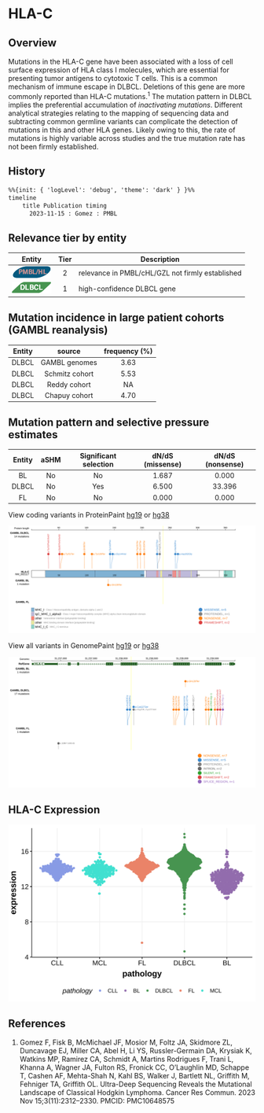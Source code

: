 # HLA-C

## Overview
Mutations in the HLA-C gene have been associated with a loss of cell surface expression of HLA class I molecules, which are essential for presenting tumor antigens to cytotoxic T cells. This is a common mechanism of immune escape in DLBCL. Deletions of this gene are more commonly reported than HLA-C mutations.<sup>1</sup> The mutation pattern in DLBCL implies the preferential accumulation of *inactivating mutations*. Different analytical strategies relating to the mapping of sequencing data and subtracting common germline variants can complicate the detection of mutations in this and other HLA genes. Likely owing to this, the rate of mutations is highly variable across studies and the true mutation rate has not been firmly established. 


## History
```mermaid
%%{init: { 'logLevel': 'debug', 'theme': 'dark' } }%%
timeline
    title Publication timing
      2023-11-15 : Gomez : PMBL
```

## Relevance tier by entity

|Entity|Tier|Description               |
|:------:|:----:|--------------------------|
|![PMBL](images/icons/PMBL_tier2.png)|2|relevance in PMBL/cHL/GZL not firmly established|
|![DLBCL](images/icons/DLBCL_tier1.png) |1   |high-confidence DLBCL gene|

## Mutation incidence in large patient cohorts (GAMBL reanalysis)

|Entity|source        |frequency (%)|
|:------:|:--------------:|:-------------:|
|DLBCL |GAMBL genomes |3.63         |
|DLBCL |Schmitz cohort|5.53         |
|DLBCL |Reddy cohort  |  NA         |
|DLBCL |Chapuy cohort |4.70         |

## Mutation pattern and selective pressure estimates

|Entity|aSHM|Significant selection|dN/dS (missense)|dN/dS (nonsense)|
|:------:|:----:|:---------------------:|:----------------:|:----------------:|
|BL    |No  |No                   |1.687           | 0.000          |
|DLBCL |No  |Yes                  |6.500           |33.396          |
|FL    |No  |No                   |0.000           | 0.000          |



View coding variants in ProteinPaint [hg19](https://morinlab.github.io/LLMPP/GAMBL/HLA-C_protein.html)  or [hg38](https://morinlab.github.io/LLMPP/GAMBL/HLA-C_protein_hg38.html)

![](images/proteinpaint/HLA-C_NM_002117.svg)

View all variants in GenomePaint [hg19](https://morinlab.github.io/LLMPP/GAMBL/HLA-C.html)  or [hg38](https://morinlab.github.io/LLMPP/GAMBL/HLA-C_hg38.html)

![](images/proteinpaint/HLA-C.svg)

## HLA-C Expression
![](images/gene_expression/HLA-C_by_pathology.svg)
<!-- ORIGIN: gomezUltraDeepSequencingReveals2023 -->
<!-- PMBL: gomezUltraDeepSequencingReveals2023 -->

## References
1.  Gomez F, Fisk B, McMichael JF, Mosior M, Foltz JA, Skidmore ZL, Duncavage EJ, Miller CA, Abel H, Li YS, Russler-Germain DA, Krysiak K, Watkins MP, Ramirez CA, Schmidt A, Martins Rodrigues F, Trani L, Khanna A, Wagner JA, Fulton RS, Fronick CC, O’Laughlin MD, Schappe T, Cashen AF, Mehta-Shah N, Kahl BS, Walker J, Bartlett NL, Griffith M, Fehniger TA, Griffith OL. Ultra-Deep Sequencing Reveals the Mutational Landscape of Classical Hodgkin Lymphoma. Cancer Res Commun. 2023 Nov 15;3(11):2312–2330. PMCID: PMC10648575
